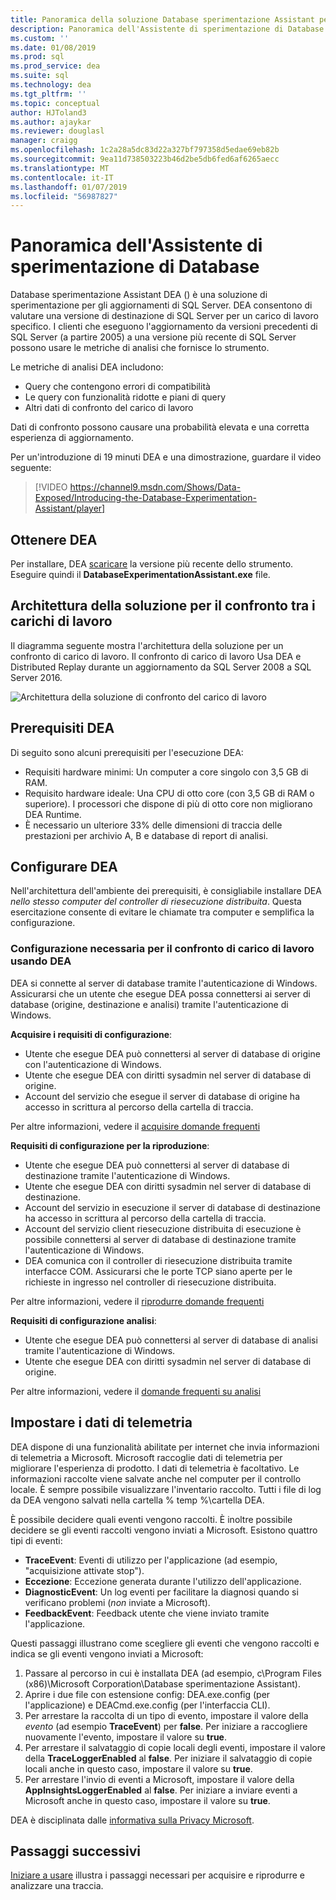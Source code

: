 ```yaml
---
title: Panoramica della soluzione Database sperimentazione Assistant per SQL Server viene aggiornato
description: Panoramica dell'Assistente di sperimentazione di Database
ms.custom: ''
ms.date: 01/08/2019
ms.prod: sql
ms.prod_service: dea
ms.suite: sql
ms.technology: dea
ms.tgt_pltfrm: ''
ms.topic: conceptual
author: HJToland3
ms.author: ajaykar
ms.reviewer: douglasl
manager: craigg
ms.openlocfilehash: 1c2a28a5dc83d22a327bf797358d5edae69eb82b
ms.sourcegitcommit: 9ea11d738503223b46d2be5db6fed6af6265aecc
ms.translationtype: MT
ms.contentlocale: it-IT
ms.lasthandoff: 01/07/2019
ms.locfileid: "56987827"
---
```

# <a name="overview-of-database-experimentation-assistant"></a>Panoramica dell'Assistente di sperimentazione di Database

Database sperimentazione Assistant DEA () è una soluzione di sperimentazione per gli aggiornamenti di SQL Server. DEA consentono di valutare una versione di destinazione di SQL Server per un carico di lavoro specifico. I clienti che eseguono l'aggiornamento da versioni precedenti di SQL Server (a partire 2005) a una versione più recente di SQL Server possono usare le metriche di analisi che fornisce lo strumento. 

Le metriche di analisi DEA includono:
- Query che contengono errori di compatibilità
- Le query con funzionalità ridotte e piani di query
- Altri dati di confronto del carico di lavoro

Dati di confronto possono causare una probabilità elevata e una corretta esperienza di aggiornamento.

Per un'introduzione di 19 minuti DEA e una dimostrazione, guardare il video seguente:

> [!VIDEO https://channel9.msdn.com/Shows/Data-Exposed/Introducing-the-Database-Experimentation-Assistant/player]

## <a name="get-dea"></a>Ottenere DEA

Per installare, DEA [scaricare](https://www.microsoft.com/download/details.aspx?id=54090) la versione più recente dello strumento. Eseguire quindi il **DatabaseExperimentationAssistant.exe** file.

## <a name="solution-architecture-for-comparing-workloads"></a>Architettura della soluzione per il confronto tra i carichi di lavoro

Il diagramma seguente mostra l'architettura della soluzione per un confronto di carico di lavoro. Il confronto di carico di lavoro Usa DEA e Distributed Replay durante un aggiornamento da SQL Server 2008 a SQL Server 2016.

![Architettura della soluzione di confronto del carico di lavoro](./media/database-experimentation-assistant-overview/dea-overview-compare-solution-architecture.png)

## <a name="dea-prerequisites"></a>Prerequisiti DEA

Di seguito sono alcuni prerequisiti per l'esecuzione DEA:
- Requisiti hardware minimi: Un computer a core singolo con 3,5 GB di RAM.
- Requisito hardware ideale: Una CPU di otto core (con 3,5 GB di RAM o superiore). I processori che dispone di più di otto core non migliorano DEA Runtime.
- È necessario un ulteriore 33% delle dimensioni di traccia delle prestazioni per archivio A, B e database di report di analisi.

## <a name="configure-dea"></a>Configurare DEA

Nell'architettura dell'ambiente dei prerequisiti, è consigliabile installare DEA *nello stesso computer del controller di riesecuzione distribuita*. Questa esercitazione consente di evitare le chiamate tra computer e semplifica la configurazione.

### <a name="required-configuration-for-workload-comparison-by-using-dea"></a>Configurazione necessaria per il confronto di carico di lavoro usando DEA

DEA si connette al server di database tramite l'autenticazione di Windows. Assicurarsi che un utente che esegue DEA possa connettersi ai server di database (origine, destinazione e analisi) tramite l'autenticazione di Windows.

**Acquisire i requisiti di configurazione**:

*   Utente che esegue DEA può connettersi al server di database di origine con l'autenticazione di Windows.
*   Utente che esegue DEA con diritti sysadmin nel server di database di origine.
*   Account del servizio che esegue il server di database di origine ha accesso in scrittura al percorso della cartella di traccia.

Per altre informazioni, vedere il [acquisire domande frequenti](database-experimentation-assistant-capture-trace.md#frequently-asked-questions-about-trace-capture)

**Requisiti di configurazione per la riproduzione**: 

*   Utente che esegue DEA può connettersi al server di database di destinazione tramite l'autenticazione di Windows.
*   Utente che esegue DEA con diritti sysadmin nel server di database di destinazione.
*   Account del servizio in esecuzione il server di database di destinazione ha accesso in scrittura al percorso della cartella di traccia.
*   Account del servizio client riesecuzione distribuita di esecuzione è possibile connettersi al server di database di destinazione tramite l'autenticazione di Windows.
*   DEA comunica con il controller di riesecuzione distribuita tramite interfacce COM. Assicurarsi che le porte TCP siano aperte per le richieste in ingresso nel controller di riesecuzione distribuita.

Per altre informazioni, vedere il [riprodurre domande frequenti](database-experimentation-assistant-replay-trace.md#frequently-asked-questions-about-trace-replay)

**Requisiti di configurazione analisi**: 

*   Utente che esegue DEA può connettersi al server di database di analisi tramite l'autenticazione di Windows.
*   Utente che esegue DEA con diritti sysadmin nel server di database di origine.

Per altre informazioni, vedere il [domande frequenti su analisi](database-experimentation-assistant-create-report.md#frequently-asked-questions-about-analysis-reports)

## <a name="set-up-telemetry"></a>Impostare i dati di telemetria

DEA dispone di una funzionalità abilitate per internet che invia informazioni di telemetria a Microsoft. Microsoft raccoglie dati di telemetria per migliorare l'esperienza di prodotto. I dati di telemetria è facoltativo. Le informazioni raccolte viene salvate anche nel computer per il controllo locale. È sempre possibile visualizzare l'inventario raccolto. Tutti i file di log da DEA vengono salvati nella cartella % temp %\\cartella DEA.

È possibile decidere quali eventi vengono raccolti. È inoltre possibile decidere se gli eventi raccolti vengono inviati a Microsoft. Esistono quattro tipi di eventi:

*   **TraceEvent**: Eventi di utilizzo per l'applicazione (ad esempio, "acquisizione attivate stop").
*   **Eccezione**: Eccezione generata durante l'utilizzo dell'applicazione.
*   **DiagnosticEvent**: Un log eventi per facilitare la diagnosi quando si verificano problemi (*non* inviate a Microsoft).
*   **FeedbackEvent**: Feedback utente che viene inviato tramite l'applicazione.

Questi passaggi illustrano come scegliere gli eventi che vengono raccolti e indica se gli eventi vengono inviati a Microsoft:

1.  Passare al percorso in cui è installata DEA (ad esempio, c\\Program Files (x86)\\Microsoft Corporation\\Database sperimentazione Assistant).
2.  Aprire i due file con estensione config: DEA.exe.config (per l'applicazione) e DEACmd.exe.config (per l'interfaccia CLI).
3.  Per arrestare la raccolta di un tipo di evento, impostare il valore della *evento* (ad esempio **TraceEvent**) per **false**. Per iniziare a raccogliere nuovamente l'evento, impostare il valore su **true**.
4.  Per arrestare il salvataggio di copie locali degli eventi, impostare il valore della **TraceLoggerEnabled** al **false**. Per iniziare il salvataggio di copie locali anche in questo caso, impostare il valore su **true**.
5.  Per arrestare l'invio di eventi a Microsoft, impostare il valore della **AppInsightsLoggerEnabled** al **false**. Per iniziare a inviare eventi a Microsoft anche in questo caso, impostare il valore su **true**.

DEA è disciplinata dalle [informativa sulla Privacy Microsoft](https://aka.ms/dea-privacy).

## <a name="next-steps"></a>Passaggi successivi

[Iniziare a usare](database-experimentation-assistant-get-started.md) illustra i passaggi necessari per acquisire e riprodurre e analizzare una traccia.
